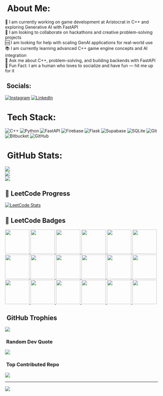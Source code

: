 # ​ About Me:
💼 I am currently working on game development at Aristocrat in C++ and exploring Generative AI with FastAPI  
🤝 I am looking to collaborate on hackathons and creative problem-solving projects  
🆘 I am looking for help with scaling GenAI applications for real-world use  
📚 I am currently learning advanced C++ game engine concepts and AI integration  
💬 Ask me about C++, problem-solving, and building backends with FastAPI  
🎉 Fun Fact: I am a human who loves to socialize and have fun — hit me up for it  

## ​ Socials:
[![Instagram](https://img.shields.io/badge/Instagram-%23E4405F.svg?logo=Instagram&logoColor=white)](https://instagram.com/shreshtxa) [![LinkedIn](https://img.shields.io/badge/LinkedIn-%230077B5.svg?logo=linkedin&logoColor=white)](https://linkedin.com/in/shreshthakumargupta) 

# ​ Tech Stack:
![C++](https://img.shields.io/badge/c++-%2300599C.svg?style=for-the-badge&logo=c%2B%2B&logoColor=white) ![Python](https://img.shields.io/badge/python-3670A0?style=for-the-badge&logo=python&logoColor=ffdd54) ![FastAPI](https://img.shields.io/badge/FastAPI-005571?style=for-the-badge&logo=fastapi) ![Firebase](https://img.shields.io/badge/firebase-%23039BE5.svg?style=for-the-badge&logo=firebase) ![Flask](https://img.shields.io/badge/flask-%23000.svg?style=for-the-badge&logo=flask&logoColor=white) ![Supabase](https://img.shields.io/badge/Supabase-3ECF8E?style=for-the-badge&logo=supabase&logoColor=white) ![SQLite](https://img.shields.io/badge/sqlite-%2307405e.svg?style=for-the-badge&logo=sqlite&logoColor=white) ![Git](https://img.shields.io/badge/git-%23F05033.svg?style=for-the-badge&logo=git&logoColor=white) ![Bitbucket](https://img.shields.io/badge/bitbucket-%230047B3.svg?style=for-the-badge&logo=bitbucket&logoColor=white) ![GitHub](https://img.shields.io/badge/github-%23121011.svg?style=for-the-badge&logo=github&logoColor=white)

# ​ GitHub Stats:
![](https://github-readme-stats.vercel.app/api?username=shreshtha-132&theme=radical&hide_border=false&include_all_commits=true&count_private=true)  
![](https://nirzak-streak-stats.vercel.app/?user=shreshtha-132&theme=radical&hide_border=false)  
![](https://github-readme-stats.vercel.app/api/top-langs/?username=shreshtha-132&theme=radical&hide_border=false&include_all_commits=true&count_private=true&layout=compact)

## 🧩 LeetCode Progress
[![LeetCode Stats](https://leetcard.jacoblin.cool/shreshthakumargupta?theme=radical&ext=heatmap)](https://leetcode.com/u/shreshthakumargupta/)

## 🏅 LeetCode Badges
<p align="left">
  <a href="https://leetcode.com/u/shreshthakumargupta/" target="_blank">
    <img src="https://assets.leetcode.com/static_assets/marketing/500_new.gif" width="80">
  </a>
  <a href="https://leetcode.com/u/shreshthakumargupta/" target="_blank">
    <img src="https://assets.leetcode.com/static_assets/marketing/lg365.png" width="80">
  </a>
  <a href="https://leetcode.com/u/shreshthakumargupta/" target="_blank">
    <img src="https://assets.leetcode.com/static_assets/others/200.gif" width="80">
  </a>
  <a href="https://leetcode.com/u/shreshthakumargupta/" target="_blank">
    <img src="https://assets.leetcode.com/static_assets/others/DS_I.png" width="80">
  </a>
  <a href="https://leetcode.com/u/shreshthakumargupta/" target="_blank">
    <img src="https://assets.leetcode.com/static_assets/others/%E5%85%A5%E9%97%A8.gif" width="80">
  </a>
  <a href="https://leetcode.com/u/shreshthakumargupta/" target="_blank">
    <img src="https://assets.leetcode.com/static_assets/others/%E7%BC%96%E7%A8%8B%E8%83%BD%E5%8A%9B_%E5%85%A5%E9%97%A8.gif" width="80">
  </a>
  <a href="https://leetcode.com/u/shreshthakumargupta/" target="_blank">
    <img src="https://assets.leetcode.com/static_assets/marketing/202502.gif" width="80">
  </a>
  <a href="https://leetcode.com/u/shreshthakumargupta/" target="_blank">
    <img src="https://assets.leetcode.com/static_assets/marketing/202503.gif" width="80">
  </a>
  <a href="https://leetcode.com/u/shreshthakumargupta/" target="_blank">
    <img src="https://assets.leetcode.com/static_assets/marketing/202504.gif" width="80">
  </a>
  <a href="https://leetcode.com/u/shreshthakumargupta/" target="_blank">
    <img src="https://assets.leetcode.com/static_assets/marketing/202505.gif" width="80">
  </a>
  <a href="https://leetcode.com/u/shreshthakumargupta/" target="_blank">
    <img src="https://assets.leetcode.com/static_assets/marketing/202506.gif" width="80">
  </a>
  <a href="https://leetcode.com/u/shreshthakumargupta/" target="_blank">
    <img src="https://assets.leetcode.com/static_assets/marketing/202507.gif" width="80">
  </a>
  <a href="https://leetcode.com/u/shreshthakumargupta/" target="_blank">
    <img src="https://leetcode.com/static/images/badges/2022/gif/2022-annual-50.gif" width="80">
  </a>
  <a href="https://leetcode.com/u/shreshthakumargupta/" target="_blank">
    <img src="https://assets.leetcode.com/static_assets/marketing/2024-50.gif" width="80">
  </a>
  <a href="https://leetcode.com/u/shreshthakumargupta/" target="_blank">
    <img src="https://assets.leetcode.com/static_assets/marketing/2024-100-new.gif" width="80">
  </a>
  <a href="https://leetcode.com/u/shreshthakumargupta/" target="_blank">
    <img src="https://assets.leetcode.com/static_assets/others/2550.gif" width="80">
  </a>
  <a href="https://leetcode.com/u/shreshthakumargupta/" target="_blank">
    <img src="https://assets.leetcode.com/static_assets/others/25100.gif" width="80">
  </a>
  <a href="https://leetcode.com/u/shreshthakumargupta/" target="_blank">
    <img src="https://assets.leetcode.com/static_assets/marketing/365_new.gif" width="80">
  </a>
</p>


## ​ GitHub Trophies
![](https://github-profile-trophy.vercel.app/?username=shreshtha-132&theme=merko&no-frame=false&no-bg=false&margin-w=4)

### ​​ Random Dev Quote
![](https://quotes-github-readme.vercel.app/api?type=horizontal&theme=radical)

### ​ Top Contributed Repo
![](https://github-contributor-stats.vercel.app/api?username=shreshtha-132&limit=5&theme=dark&combine_all_yearly_contributions=true)

---

[![](https://visitcount.itsvg.in/api?id=shreshtha-132&icon=0&color=0)](https://visitcount.itsvg.in)
